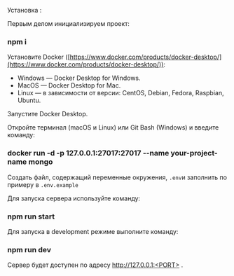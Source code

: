 Установка :

Первым делом инициализируем проект:

### npm i

Установите Docker ([https://www.docker.com/products/docker-desktop/](https://www.docker.com/products/docker-desktop/)):

- Windows — Docker Desktop for Windows.
- MacOS — Docker Desktop for Mac.
- Linux — в зависимости от версии: CentOS, Debian, Fedora, Raspbian, Ubuntu.

Запустите Docker Desktop.

Откройте терминал (macOS и Linux) или Git Bash (Windows) и введите команду:

### docker run -d -p 127.0.0.1:27017:27017 --name your-project-name mongo


Создать файл, содержащий переменные окружения,  `.env`и заполнить по примеру в  `.env.example`

Для запуска сервера используйте команду:

### npm run start

Для запуска в development режиме выполните команду:

### npm run dev

Сервер будет доступен по адресу http://127.0.0.1:<PORT> .